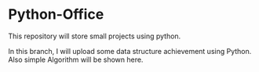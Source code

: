 # Python-Office
This repository will store small projects using python. 

In this branch, I will upload some data structure achievement using Python. Also simple Algorithm will be shown here.
